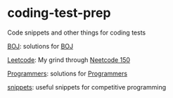 # coding-test-prep
Code snippets and other things for coding tests

[BOJ](BOJ): solutions for [BOJ](https://boj.kr)

[Leetcode](Leetcode): My grind through [Neetcode 150](https://neetcode.io/practice)

[Programmers](Programmers): solutions for [Programmers](https://programmers.co.kr/)

[snippets](snippets): useful snippets for competitive programming
